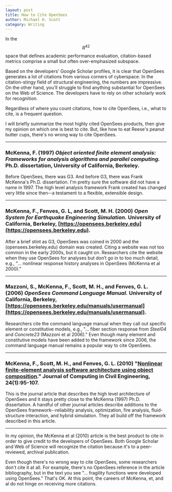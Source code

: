 ```yaml
---
layout: post
title: How to Cite OpenSees
author: Michael H. Scott
category: Writing
---
```


In the $$R^{42}$$ space that defines academic performance evaluation, citation-based metrics comprise a small but often over-emphasized subspace.

Based on the developers' Google Scholar profiles, it is clear that OpenSees generates a lot of citations from various corners of cyberspace. In the citation-stingy field of structural engineering, the numbers are impressive. On the other hand, you'll struggle to find anything substantial for OpenSees on the Web of Science. The developers have to rely on other scholarly work for recognition.

Regardless of where you count citations, how to cite OpenSees, i.e., what to cite, is a frequent question.

I will briefly summarize the most highly cited OpenSees products, then give my opinion on which one is best to cite. But, like how to eat Reese's peanut butter cups, there's no wrong way to cite OpenSees.

---

### McKenna, F. (1997) _Object oriented finite element analysis: Frameworks for analysis algorithms and parallel computing._ Ph.D. dissertation, University of California, Berkeley.

Before OpenSees, there was G3. And before G3, there was Frank McKenna's Ph.D. dissertation. I'm pretty sure the software did not have a name in 1997. The high level analysis framework Frank created has changed very little since then--a testament to a flexible, extensible design.

---

### McKenna, F., Fenves, G. L, and Scott, M. H. (2000) _Open System for Earthquake Engineering Simulation._ University of California, Berkeley, [https://opensees.berkeley.edu](https://opensees.berkeley.edu).

After a brief stint as G3, OpenSees was coined in 2000 and the (opensees.berkeley.edu) domain was created. Citing a website was not too common in the early 2000s, but it caught on. Researchers cite the website when they use OpenSees for analyses but don’t go in to too much detail, e.g., "... nonlinear response history analyses in OpenSees (McKenna et al 2000)."

---

### Mazzoni, S., McKenna, F., Scott, M. H., and Fenves, G. L. (2006) _OpenSees Command Language Manual._ University of California, Berkeley, [https://opensees.berkeley.edu/manuals/usermanual](https://opensees.berkeley.edu/manuals/usermanual).

Researchers cite the command language manual when they call out specific element or constitutive models, e.g., "... fiber section response from _Steel04_ and _Concrete23_ (Mazzoni et al 2006)." Even though many element and constitutive models have been added to the framework since 2006, the command language manual remains a popular way to cite OpenSees.

---

### McKenna, F., Scott, M. H., and Fenves, G. L. (2010) "[Nonlinear finite-element analysis software architecture using object composition](https://dx.doi.org/10.1061/(ASCE)CP.1943-5487.0000002)." Journal of Computing in Civil Engineering, 24(1):95-107.

This is the journal article that describes the high level architecture of OpenSees and it stays pretty close to the McKenna (1997) Ph.D. dissertation. A handful of other journal articles describe additions to the OpenSees framework--reliability analysis, optimization, fire analysis, fluid-structure interaction, and hybrid simulation. They all build off the framework described in this article.

---

In my opinion, the McKenna et al (2010) article is the best product to cite in order to give credit to the developers of OpenSees. Both Google Scholar and Web of Science will recognize the citation because it's to a peer-reviewed, archival publication.

Even though there's no wrong way to cite OpenSees, some researchers don't cite it at all. For example, there's no OpenSees reference in the article bibliography, but in the text you see "... fragility functions were developed using OpenSees." That's OK. At this point, the careers of McKenna, et, and al do not hinge on receiving more citations.

